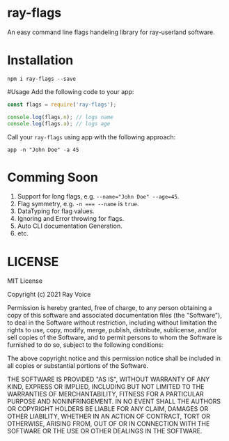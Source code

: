 # ray-flags
An easy command line flags handeling library for ray-userland software.

# Installation
```
npm i ray-flags --save
```

#Usage
Add the following code to your app:
```javascript
const flags = require('ray-flags');

console.log(flags.n); // logs name
console.log(flags.a); // logs age

```
Call your `ray-flags` using app with the following approach:
```
app -n "John Doe" -a 45
```

# Comming Soon
1. Support for long flags, e.g. `--name="John Doe" --age=45`.
2. Flag symmetry, e.g. `-n === --name` is `true`.
3. DataTyping for flag values.
4. Ignoring and Error throwing for flags.
5. Auto CLI documentation Generation.
6. etc.

# LICENSE
MIT License

Copyright (c) 2021 Ray Voice

Permission is hereby granted, free of charge, to any person obtaining a copy
of this software and associated documentation files (the "Software"), to deal
in the Software without restriction, including without limitation the rights
to use, copy, modify, merge, publish, distribute, sublicense, and/or sell
copies of the Software, and to permit persons to whom the Software is
furnished to do so, subject to the following conditions:

The above copyright notice and this permission notice shall be included in all
copies or substantial portions of the Software.

THE SOFTWARE IS PROVIDED "AS IS", WITHOUT WARRANTY OF ANY KIND, EXPRESS OR
IMPLIED, INCLUDING BUT NOT LIMITED TO THE WARRANTIES OF MERCHANTABILITY,
FITNESS FOR A PARTICULAR PURPOSE AND NONINFRINGEMENT. IN NO EVENT SHALL THE
AUTHORS OR COPYRIGHT HOLDERS BE LIABLE FOR ANY CLAIM, DAMAGES OR OTHER
LIABILITY, WHETHER IN AN ACTION OF CONTRACT, TORT OR OTHERWISE, ARISING FROM,
OUT OF OR IN CONNECTION WITH THE SOFTWARE OR THE USE OR OTHER DEALINGS IN THE
SOFTWARE.

